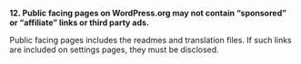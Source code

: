 **12. Public facing pages on WordPress.org may not contain “sponsored” or “affiliate” links or third party ads.**

Public facing pages includes the readmes and translation files. If such links are included on settings pages, they must be disclosed.